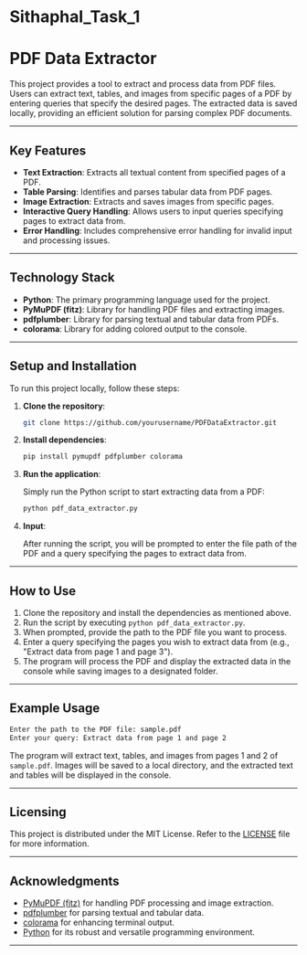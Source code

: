 # Sithaphal_Task_1

# PDF Data Extractor

This project provides a tool to extract and process data from PDF files. Users can extract text, tables, and images from specific pages of a PDF by entering queries that specify the desired pages. The extracted data is saved locally, providing an efficient solution for parsing complex PDF documents.

---

## Key Features

- **Text Extraction**: Extracts all textual content from specified pages of a PDF.
- **Table Parsing**: Identifies and parses tabular data from PDF pages.
- **Image Extraction**: Extracts and saves images from specific pages.
- **Interactive Query Handling**: Allows users to input queries specifying pages to extract data from.
- **Error Handling**: Includes comprehensive error handling for invalid input and processing issues.

---

## Technology Stack

- **Python**: The primary programming language used for the project.
- **PyMuPDF (fitz)**: Library for handling PDF files and extracting images.
- **pdfplumber**: Library for parsing textual and tabular data from PDFs.
- **colorama**: Library for adding colored output to the console.

---

## Setup and Installation

To run this project locally, follow these steps:

1. **Clone the repository**:

   ```bash
   git clone https://github.com/yourusername/PDFDataExtractor.git
   ```

2. **Install dependencies**:

   ```bash
   pip install pymupdf pdfplumber colorama
   ```

3. **Run the application**:

   Simply run the Python script to start extracting data from a PDF:

   ```bash
   python pdf_data_extractor.py
   ```

4. **Input**:

   After running the script, you will be prompted to enter the file path of the PDF and a query specifying the pages to extract data from.

---

## How to Use

1. Clone the repository and install the dependencies as mentioned above.
2. Run the script by executing `python pdf_data_extractor.py`.
3. When prompted, provide the path to the PDF file you want to process.
4. Enter a query specifying the pages you wish to extract data from (e.g., "Extract data from page 1 and page 3").
5. The program will process the PDF and display the extracted data in the console while saving images to a designated folder.

---

## Example Usage

```bash
Enter the path to the PDF file: sample.pdf
Enter your query: Extract data from page 1 and page 2
```

The program will extract text, tables, and images from pages 1 and 2 of `sample.pdf`. Images will be saved to a local directory, and the extracted text and tables will be displayed in the console.

---

## Licensing

This project is distributed under the MIT License. Refer to the [LICENSE](LICENSE) file for more information.

---

## Acknowledgments

- [PyMuPDF (fitz)](https://pymupdf.readthedocs.io/en/latest/) for handling PDF processing and image extraction.
- [pdfplumber](https://github.com/jsvine/pdfplumber) for parsing textual and tabular data.
- [colorama](https://pypi.org/project/colorama/) for enhancing terminal output.
- [Python](https://www.python.org/) for its robust and versatile programming environment.

---


